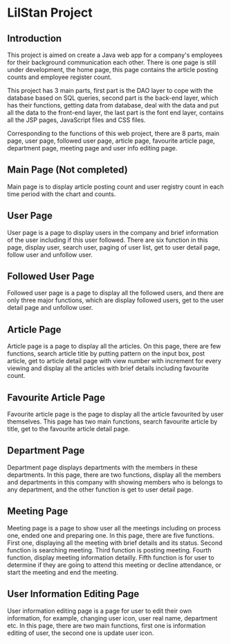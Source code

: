 <h1>LilStan Project</h1>
<h2>Introduction</h2>
This project is aimed on create a Java web app for a company's employees for their background communication each other. There is one page is still under development, the home page, this page contains the article posting counts and employee register count.

This project has 3 main parts, first part is the DAO layer to cope with the database based on SQL queries, second part is the back-end layer, which has their functions, getting data from database, deal with the data and put all the data to the front-end layer, the last part is the font end layer, contains all the JSP pages, JavaScript files and CSS files.

Corresponding to the functions of this web project, there are 8 parts, main page, user page, followed user page, article page, favourite article page, department page, meeting page and user info editing page.

<h2>Main Page (Not completed)</h2>

Main page is to display article posting count and user registry count in each time period with the chart and counts.

<h2>User Page</h2>
User page is a page to display users in the company and brief information of the user including if this user followed. There are six function in this page, display user, search user, paging of user list, get to user detail page, follow user and unfollow user.

<h2>Followed User Page</h2>
Followed user page is a page to display all the followed users, and there are only three major functions, which are display followed users, get to the user detail page and unfollow user.

<h2>Article Page</h2>

Article page is a page to display all the articles. On this page, there are few functions, search article title by putting pattern on the input box, post article, get to article detail page with view number with increment for every viewing and display all the articles with brief details including favourite count.

<h2>Favourite Article Page</h2>

Favourite article page is the page to display all the article favourited by user themselves. This page has two main functions, search favourite article by title, get to the favourite article detail page.

<h2>Department Page</h2>

Department page displays departments with the members in these departments. In this page, there are two functions, display all the members and departments in this company with showing members who is belongs to any department, and the other function is get to user detail page.

<h2>Meeting Page</h2>

Meeting page is a page to show user all the meetings including on process one, ended one and preparing one. In this page, there are five functions. First one, displaying all the meeting with brief details and its status. Second function is searching meeting. Third function is posting meeting. Fourth function, display meeting information detailly. Fifth function is for user to determine if they are going to attend this meeting or decline attendance, or start the meeting and end the meeting.

<h2>User Information Editing Page</h2>

User information editing page is a page for user to edit their own information, for example, changing user icon, user real name, department etc. In this page, there are two main functions, first one is information editing of user, the second one is update user icon.
